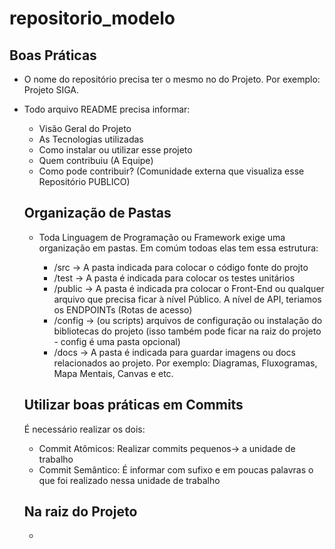 # repositorio_modelo 

## Boas Práticas
- O nome do repositório precisa ter o mesmo no do Projeto. Por exemplo: Projeto SIGA.
- Todo arquivo README precisa informar:
  - Visão Geral do Projeto
  - As Tecnologias utilizadas
  -  Como instalar ou utilizar esse projeto
  -  Quem contribuiu (A Equipe)
  -  Como pode contribuir? (Comunidade externa que visualiza esse Repositório PUBLICO)

  ## Organização de Pastas
  - Toda Linguagem de Programação ou Framework exige uma organização em pastas. Em comúm todoas elas tem essa estrutura:

    - /src -> A pasta indicada para colocar o código fonte do projto
    - /test -> A pasta é indicada para colocar os testes unitários
    - /public -> A pasta é indicada pra colocar o Front-End ou qualquer arquivo que precisa ficar à nível Público. A nível de API, teriamos os ENDPOINTs (Rotas de acesso)
    - /config -> (ou scripts) arquivos de configuração ou instalação do bibliotecas do projeto (isso também pode ficar na raiz do projeto - config é uma pasta opcional)
    - /docs -> A pasta é indicada para guardar imagens ou docs relacionados ao projeto. Por exemplo: Diagramas, Fluxogramas, Mapa Mentais, Canvas e etc.


  ## Utilizar boas práticas em Commits
  
  É necessário realizar os dois:

  - Commit Atômicos: Realizar commits pequenos-> a unidade de trabalho
  - Commit Semântico: É informar com sufixo e em poucas palavras o que foi realizado nessa unidade de trabalho


  ## Na raiz do Projeto

  - 

 
